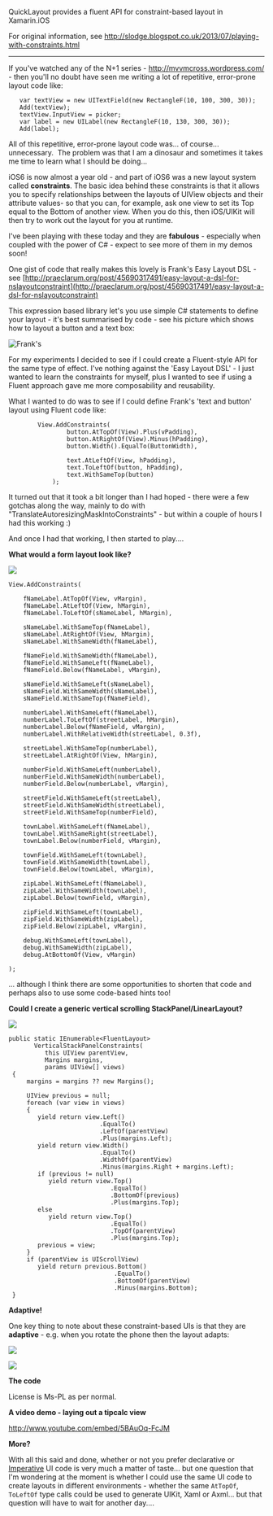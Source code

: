 QuickLayout provides a fluent API for constraint-based layout in Xamarin.iOS

For original information, see http://slodge.blogspot.co.uk/2013/07/playing-with-constraints.html

-----

If you've watched any of the N+1 series - http://mvvmcross.wordpress.com/ - then you'll no doubt have seen me writing a lot of repetitive, error-prone layout code like:

       var textView = new UITextField(new RectangleF(10, 100, 300, 30));
       Add(textView);
       textView.InputView = picker;
       var label = new UILabel(new RectangleF(10, 130, 300, 30));
       Add(label);
	   
All of this repetitive, error-prone layout code was... of course... unnecessary.&nbsp; The problem was that I am a dinosaur and sometimes it takes me time to learn what I should be doing...

iOS6 is now almost a year old - and part of iOS6 was a new layout system called **constraints**. The basic idea behind these constraints is that it allows you to specify relationships between the layouts of UIView objects and their attribute values- so that you can, for example, ask one view to set its Top equal to the Bottom of another view. When you do this, then iOS/UIKit will then try to work out the layout for you at runtime.

I've been playing with these today and they are **fabulous** - especially when coupled with the power of C# - expect to see more of them in my demos soon!

One gist of code that really makes this lovely is Frank's Easy Layout DSL - see [http://praeclarum.org/post/45690317491/easy-layout-a-dsl-for-nslayoutconstraint](http://praeclarum.org/post/45690317491/easy-layout-a-dsl-for-nslayoutconstraint)

This expression based library let's you use simple C# statements to define your layout - it's best summarised by code - see his picture which shows how to layout a button and a text box:

![Frank's][1]

For my experiments I decided to see if I could create a Fluent-style API for the same type of effect. I've nothing against the 'Easy Layout DSL' - I just wanted to learn the constraints for myself, plus I wanted to see if using a Fluent approach gave me more composability and reusability.

What I wanted to do was to see if I could define Frank's 'text and button' layout using Fluent code like:


            View.AddConstraints(
                    button.AtTopOf(View).Plus(vPadding),
                    button.AtRightOf(View).Minus(hPadding),
                    button.Width().EqualTo(ButtonWidth),
 
                    text.AtLeftOf(View, hPadding),
                    text.ToLeftOf(button, hPadding),
                    text.WithSameTop(button)
                );

It turned out that it took a bit longer than I had hoped - there were a few gotchas along the way, mainly to do with "TranslateAutoresizingMaskIntoConstraints" - but within a couple of hours I had this working :)

And once I had that working, I then started to play....

**What would a form layout look like?**

[![](http://2.bp.blogspot.com/-wX4OGEiSGZw/Ue0qqXWYWxI/AAAAAAAAA_A/3uXN6JExEe0/s320/quicklayout.png)](http://2.bp.blogspot.com/-wX4OGEiSGZw/Ue0qqXWYWxI/AAAAAAAAA_A/3uXN6JExEe0/s1600/quicklayout.png)

	View.AddConstraints(
	 
		fNameLabel.AtTopOf(View, vMargin),
		fNameLabel.AtLeftOf(View, hMargin),
		fNameLabel.ToLeftOf(sNameLabel, hMargin),
	 
		sNameLabel.WithSameTop(fNameLabel),
		sNameLabel.AtRightOf(View, hMargin),
		sNameLabel.WithSameWidth(fNameLabel),
	 
		fNameField.WithSameWidth(fNameLabel),
		fNameField.WithSameLeft(fNameLabel),
		fNameField.Below(fNameLabel, vMargin),
	 
		sNameField.WithSameLeft(sNameLabel),
		sNameField.WithSameWidth(sNameLabel),
		sNameField.WithSameTop(fNameField),
	 
		numberLabel.WithSameLeft(fNameLabel),
		numberLabel.ToLeftOf(streetLabel, hMargin),
		numberLabel.Below(fNameField, vMargin),
		numberLabel.WithRelativeWidth(streetLabel, 0.3f),
	 
		streetLabel.WithSameTop(numberLabel),
		streetLabel.AtRightOf(View, hMargin),
	 
		numberField.WithSameLeft(numberLabel),
		numberField.WithSameWidth(numberLabel),
		numberField.Below(numberLabel, vMargin),
	 
		streetField.WithSameLeft(streetLabel),
		streetField.WithSameWidth(streetLabel),
		streetField.WithSameTop(numberField),
	 
		townLabel.WithSameLeft(fNameLabel),
		townLabel.WithSameRight(streetLabel),
		townLabel.Below(numberField, vMargin),
	 
		townField.WithSameLeft(townLabel),
		townField.WithSameWidth(townLabel),
		townField.Below(townLabel, vMargin),
	 
		zipLabel.WithSameLeft(fNameLabel),
		zipLabel.WithSameWidth(townLabel),
		zipLabel.Below(townField, vMargin),
	 
		zipField.WithSameLeft(townLabel),
		zipField.WithSameWidth(zipLabel),
		zipField.Below(zipLabel, vMargin),
	 
		debug.WithSameLeft(townLabel),
		debug.WithSameWidth(zipLabel),
		debug.AtBottomOf(View, vMargin)
	 
	); 

... although I think there are some opportunities to shorten that code and perhaps also to use some code-based hints too! 

**Could I create a generic vertical scrolling StackPanel/LinearLayout?**

[![](http://4.bp.blogspot.com/-g59dSQE1JeA/Ue0qHXI-qSI/AAAAAAAAA-4/KF1QKPtcrTc/s320/constraints.png)](http://4.bp.blogspot.com/-g59dSQE1JeA/Ue0qHXI-qSI/AAAAAAAAA-4/KF1QKPtcrTc/s1600/constraints.png)

	public static IEnumerable<FluentLayout> 
		   VerticalStackPanelConstraints(
			  this UIView parentView, 
			  Margins margins,
			  params UIView[] views)
	 {
		 margins = margins ?? new Margins();
	 
		 UIView previous = null;
		 foreach (var view in views)
		 {
			yield return view.Left()
							 .EqualTo()
							 .LeftOf(parentView)
							 .Plus(margins.Left);
			yield return view.Width()
							 .EqualTo()
							 .WidthOf(parentView)
							 .Minus(margins.Right + margins.Left);
			if (previous != null)
			   yield return view.Top()
								.EqualTo()
								.BottomOf(previous)
								.Plus(margins.Top);
			else
			   yield return view.Top()
								.EqualTo()
								.TopOf(parentView)
								.Plus(margins.Top);
			previous = view;
		 }
		 if (parentView is UIScrollView)
			yield return previous.Bottom()
								 .EqualTo()
								 .BottomOf(parentView)
								 .Minus(margins.Bottom);
	 }

**Adaptive!**

One key thing to note about these constraint-based UIs is that they are **adaptive** - e.g. when you rotate the phone then the layout adapts:

[![](http://4.bp.blogspot.com/-QPYBmqKdOU0/Ue0sawecVPI/AAAAAAAAA_Q/SPJwrjTI9zs/s320/form2.png)](http://4.bp.blogspot.com/-QPYBmqKdOU0/Ue0sawecVPI/AAAAAAAAA_Q/SPJwrjTI9zs/s1600/form2.png)

[![](http://4.bp.blogspot.com/-cb6mOm4F-28/Ue0scetnOjI/AAAAAAAAA_Y/FXQg3PbCB8c/s320/stackpanelH.png)](http://4.bp.blogspot.com/-cb6mOm4F-28/Ue0scetnOjI/AAAAAAAAA_Y/FXQg3PbCB8c/s1600/stackpanelH.png)

**The code**

License is Ms-PL as per normal.

**A video demo - laying out a tipcalc view**

http://www.youtube.com/embed/5BAuOq-FcJM

**More?**

With all this said and done, whether or not you prefer declarative or [Imperative](http://blog.xamarin.com/creating-imperative-uis-in-c/) UI code is very much a matter of taste... but one question that I'm wondering at the moment is whether I could use the same UI code to create layouts in different environments - whether the same `AtTopOf`, `ToLeftOf` type calls could be used to generate UIKit, Xaml or Axml... but that question will have to wait for another day....


  [1]: http://i.stack.imgur.com/WBerH.png